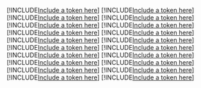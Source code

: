 [!INCLUDE[Include a token here](refs1530497171427/r1.md)]
[!INCLUDE[Include a token here](refs1530497171427/r2.md)]
[!INCLUDE[Include a token here](refs1530497171427/r3.md)]
[!INCLUDE[Include a token here](refs1530497171427/r4.md)]
[!INCLUDE[Include a token here](refs1530497171427/r5.md)]
[!INCLUDE[Include a token here](refs1530497171427/r6.md)]
[!INCLUDE[Include a token here](refs1530497171427/r7.md)]
[!INCLUDE[Include a token here](refs1530497171427/r8.md)]
[!INCLUDE[Include a token here](refs1530497171427/r9.md)]
[!INCLUDE[Include a token here](refs1530497171427/r10.md)]
[!INCLUDE[Include a token here](refs1530497171427/r11.md)]
[!INCLUDE[Include a token here](refs1530497171427/r12.md)]
[!INCLUDE[Include a token here](refs1530497171427/r13.md)]
[!INCLUDE[Include a token here](refs1530497171427/r14.md)]
[!INCLUDE[Include a token here](refs1530497171427/r15.md)]
[!INCLUDE[Include a token here](refs1530497171427/r16.md)]
[!INCLUDE[Include a token here](refs1530497171427/r17.md)]
[!INCLUDE[Include a token here](refs1530497171427/r18.md)]
[!INCLUDE[Include a token here](refs1530497171427/r19.md)]
[!INCLUDE[Include a token here](refs1530497171427/r20.md)]